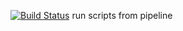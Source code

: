 [![Build Status](http://20.77.112.58:8080/pipe1/buildStatus/icon?job=fibonacci-script)](http://20.77.112.58:8080/job/fibonacci-script/)
run scripts from pipeline
